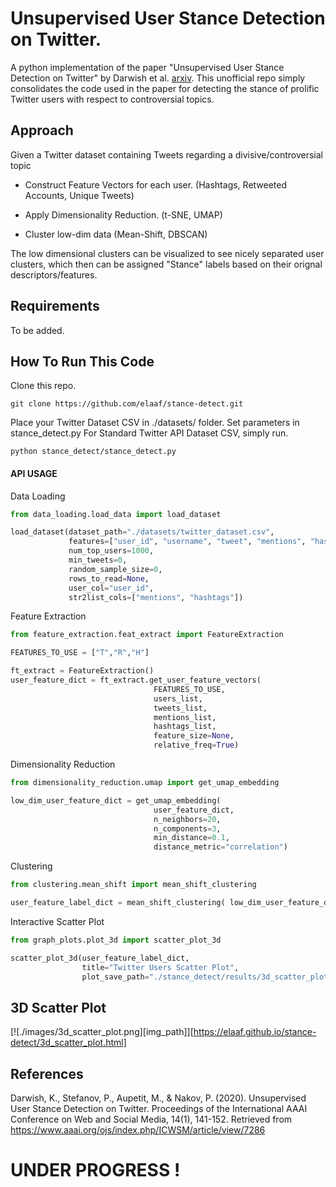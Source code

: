 # Unsupervised User Stance Detection on Twitter.

A python implementation of the paper "Unsupervised User Stance Detection on Twitter" by Darwish et al. [arxiv](https://arxiv.org/abs/1904.02000).
This unofficial repo simply consolidates the code used in the paper for detecting the stance of prolific Twitter users with respect to controversial topics.

## Approach

Given a Twitter dataset containing Tweets regarding a divisive/controversial topic

- Construct Feature Vectors for each user. (Hashtags, Retweeted Accounts, Unique Tweets)


- Apply Dimensionality Reduction. (t-SNE, UMAP)


- Cluster low-dim data (Mean-Shift, DBSCAN)


The low dimensional clusters can be visualized to see nicely separated user clusters, which then can be assigned "Stance" labels based on their orignal descriptors/features.



## Requirements
To be added.




## How To Run This Code

Clone this repo.
```
git clone https://github.com/elaaf/stance-detect.git
```


Place your Twitter Dataset CSV in ./datasets/ folder.
Set parameters in stance_detect.py
For Standard Twitter API Dataset CSV, simply run.

```
python stance_detect/stance_detect.py
```


#### API USAGE

Data Loading
```python
from data_loading.load_data import load_dataset

load_dataset(dataset_path="./datasets/twitter_dataset.csv",
             features=["user_id", "username", "tweet", "mentions", "hashtags"], 
             num_top_users=1000,
             min_tweets=0,
             random_sample_size=0, 
             rows_to_read=None, 
             user_col="user_id", 
             str2list_cols=["mentions", "hashtags"])
```


Feature Extraction
```python
from feature_extraction.feat_extract import FeatureExtraction

FEATURES_TO_USE = ["T","R","H"]

ft_extract = FeatureExtraction()
user_feature_dict = ft_extract.get_user_feature_vectors(
                                FEATURES_TO_USE,
                                users_list,
                                tweets_list, 
                                mentions_list, 
                                hashtags_list,
                                feature_size=None,
                                relative_freq=True)
```

Dimensionality Reduction
```python
from dimensionality_reduction.umap import get_umap_embedding

low_dim_user_feature_dict = get_umap_embedding(
                                user_feature_dict,
                                n_neighbors=20,
                                n_components=3,
                                min_distance=0.1,
                                distance_metric="correlation")
```


Clustering
```python
from clustering.mean_shift import mean_shift_clustering

user_feature_label_dict = mean_shift_clustering( low_dim_user_feature_dict )

```

Interactive Scatter Plot
```python
from graph_plots.plot_3d import scatter_plot_3d

scatter_plot_3d(user_feature_label_dict, 
                title="Twitter Users Scatter Plot",
                plot_save_path="./stance_detect/results/3d_scatter_plot.html")
```

## 3D Scatter Plot

[![./images/3d_scatter_plot.png][img_path]][https://elaaf.github.io/stance-detect/3d_scatter_plot.html]


## References
Darwish, K., Stefanov, P., Aupetit, M., & Nakov, P. (2020). Unsupervised User Stance Detection on Twitter. Proceedings of the International AAAI Conference on Web and Social Media, 14(1), 141-152. Retrieved from https://www.aaai.org/ojs/index.php/ICWSM/article/view/7286


# UNDER PROGRESS !